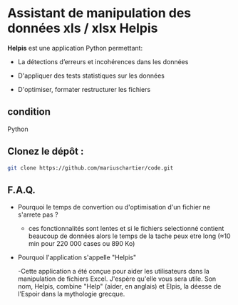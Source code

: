 # Assistant de manipulation des données xls / xlsx Helpis

**Helpis** est une application Python permettant:
- La détections d’erreurs et incohérences dans les données

- D'appliquer des tests statistiques sur les données

- D'optimiser, formater restructurer les fichiers

## condition

Python


## Clonez le dépôt :
   ```bash
   git clone https://github.com/mariuschartier/code.git
   ```

## F.A.Q.

- Pourquoi le temps de convertion ou d'optimisation d'un fichier ne s'arrete pas ?

    - ces fonctionnalités sont lentes et si le fichiers selectionné contient beaucoup de données alors le temps de la tache peux etre long (≈10 min pour 220 000 cases ou 890 Ko)

- Pourquoi l'application s'appelle "Helpis" 

   -Cette application a été conçue pour aider les utilisateurs dans la manipulation de fichiers Excel. J'espère qu'elle vous sera utile. Son nom, Helpis, combine "Help" (aider, en anglais) et Elpis, la déesse de l’Espoir dans la mythologie grecque.